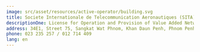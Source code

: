 ```yaml
---
image: src/asset/resources/active-operator/building.svg
title: Societe Internationale de Telecommunication Aeronautiques (SITA)
descriptionOne: License for Operation and Provision of Value Added Network
address: 34E1, Street 75, Sangkat Wat Phnom, Khan Daun Penh, Phnom Penh
phone: 023 235 257 / 012 714 409
lang: en
---
```

